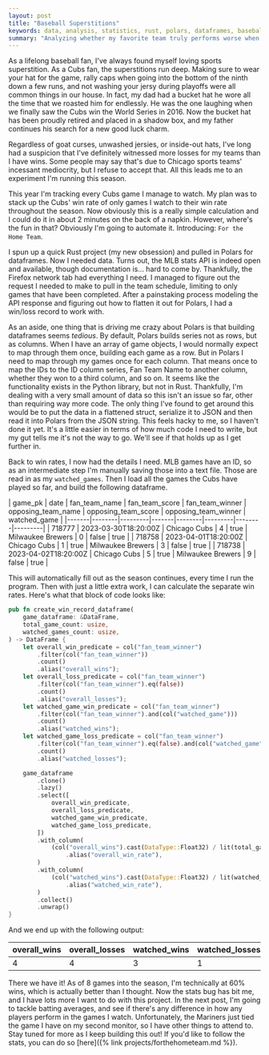 ```yaml
---
layout: post
title: "Baseball Superstitions"
keywords: data, analysis, statistics, rust, polars, dataframes, baseball, Chicago Cubs
summary: "Analyzing whether my favorite team truly performs worse when I watch them."
---
```


As a lifelong baseball fan, I've always found myself loving sports superstition. As a Cubs fan, the superstitions run deep. Making sure to wear your hat for the game, rally caps when going into the bottom of the ninth down a few runs,
and not washing your jersy during playoffs were all common things in our house. In fact, my dad had a bucket hat he wore all the time that we roasted him for endlessly. He was the one laughing when we finally saw the Cubs win
the World Series in 2016. Now the bucket hat has been proudly retired and placed in a shadow box, and my father continues his search for a new good luck charm.

Regardless of goat curses, unwashed jersies, or inside-out hats, I've long had a suspicion that I've definitely witnessed more losses for my teams than I have wins. Some people may say that's due to Chicago sports teams' incessant
mediocrity, but I refuse to accept that. All this leads me to an experiment I'm running this season.

This year I'm tracking every Cubs game I manage to watch. My plan was to stack up the Cubs' win rate of only games I watch to their win rate throughout the season. Now obviously this is a really simple calculation and I could 
do it in about 2 minutes on the back of a napkin. However, where's the fun in that? Obviously I'm going to automate it. Introducing: `For the Home Team`.

I spun up a quick Rust project (my new obsession) and pulled in Polars for dataframes. Now I needed data. Turns out, the MLB stats API is indeed open and available, though documentation is... hard to come by.
Thankfully, the Firefox network tab had everything I need. I managed to figure out the request I needed to make to pull in the team schedule, limiting to only games that have been completed. After a painstaking process
modeling the API response and figuring out how to flatten it out for Polars, I had a win/loss record to work with.

As an aside, one thing that is driving me crazy about Polars is that building dataframes seems _tedious_. By default, Polars builds series not as rows, but as columns. When I have an array of game objects, I would normally expect to map through them once,
building each game as a row. But in Polars I need to map through my games once for each column. That means once to map the IDs to the ID column series, Fan Team Name to another column, whether they won to a third column, and so on. It seems like the functionality
exists in the Python library, but not in Rust. Thankfully, I'm dealing with a very small amount of data so this isn't an issue so far, other than requiring way more code. The only thing I've found to get around this would be to put the data in a flattened struct,
serialize it to JSON and then read it into Polars from the JSON string. This feels hacky to me, so I haven't done it yet. It's a little easier in terms of how much code I need to write, but my gut tells me it's not the way to go. We'll see if that holds up as I
get further in.

Back to win rates, I now had the details I need. MLB games have an ID, so as an intermediate step I'm manually saving those into a text file. Those are read in as my `watched_games`. Then I load all the games the Cubs have played so far,
and build the following dataframe.

| game_pk | date | fan_team_name | fan_team_score | fan_team_winner | opposing_team_name | opposing_team_score | opposing_team_winner | watched_game |
|-------|--------|---------|-------|--------|---------|--------|---------|
| 718777 | 2023-03-30T18:20:00Z | Chicago Cubs | 4 | true | Milwaukee Brewers | 0 | false | true |
| 718758 | 2023-04-01T18:20:00Z | Chicago Cubs | 1 | true | Milwaukee Brewers | 3 | false | true |
| 718738 | 2023-04-02T18:20:00Z | Chicago Cubs | 5 | true | Milwaukee Brewers | 9 | false | true |

This will automatically fill out as the season continues, every time I run the program. Then with just a little extra work, I can calculate the separate win rates. Here's what that block of code looks like:

```rust
pub fn create_win_record_dataframe(
    game_dataframe: &DataFrame,
    total_game_count: usize,
    watched_games_count: usize,
) -> DataFrame {
    let overall_win_predicate = col("fan_team_winner")
        .filter(col("fan_team_winner"))
        .count()
        .alias("overall_wins");
    let overall_loss_predicate = col("fan_team_winner")
        .filter(col("fan_team_winner").eq(false))
        .count()
        .alias("overall_losses");
    let watched_game_win_predicate = col("fan_team_winner")
        .filter(col("fan_team_winner").and(col("watched_game")))
        .count()
        .alias("watched_wins");
    let watched_game_loss_predicate = col("fan_team_winner")
        .filter(col("fan_team_winner").eq(false).and(col("watched_game")))
        .count()
        .alias("watched_losses");

    game_dataframe
        .clone()
        .lazy()
        .select([
            overall_win_predicate,
            overall_loss_predicate,
            watched_game_win_predicate,
            watched_game_loss_predicate,
        ])
        .with_column(
            (col("overall_wins").cast(DataType::Float32) / lit(total_game_count as f32))
                .alias("overall_win_rate"),
        )
        .with_column(
            (col("watched_wins").cast(DataType::Float32) / lit(watched_games_count as f32))
                .alias("watched_win_rate"),
        )
        .collect()
        .unwrap()
}
```

And we end up with the following output:

| overall_wins | overall_losses | watched_wins | watched_losses | overall_win_rate | watched_win_rate |
|-------|--------|---------|-------|--------|---------|
| 4 | 4 | 3 | 1 | 0.5 | 0.6 |

There we have it! As of 8 games into the season, I'm technically at 60% wins, which is actually better than I thought. Now the stats bug has bit me, and I have lots more I want to do with this project. In the next post, I'm going to tackle batting averages, and see
if there's any difference in how any players perform in the games I watch. Unfortunately, the Mariners just tied the game I have on my second monitor, so I have other things to attend to. Stay tuned for more as I keep building this out! If you'd like to follow the stats, you can do so [here]({% link projects/forthehometeam.md %}).